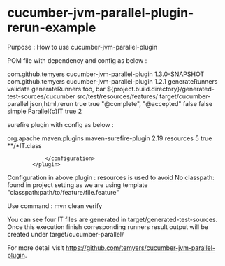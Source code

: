 # cucumber-jvm-parallel-plugin-rerun-example
Purpose : How to use cucumber-jvm-parallel-plugin

POM file with dependency and config as below :

<dependencies>
    <dependency>
        <groupId>com.github.temyers</groupId>
          <artifactId>cucumber-jvm-parallel-plugin</artifactId>
          <version>1.3.0-SNAPSHOT</version>
    </dependency>
</dependencies>     
<plugin>
  <groupId>com.github.temyers</groupId>
  <artifactId>cucumber-jvm-parallel-plugin</artifactId>
  <version>1.2.1</version>
  <executions>
    <execution>
      <id>generateRunners</id>
      <phase>validate</phase>
      <goals>
        <goal>generateRunners</goal>
      </goals>
      <configuration>
          <!-- Mandatory -->
          <!-- comma separated list of package names to scan for glue code -->
         <glue>foo, bar</glue>
         <!-- These are the default values -->
          <!-- Where to output the generated tests -->
           <outputDirectory>${project.build.directory}/generated-test-sources/cucumber</outputDirectory>
           <!-- The diectory, which must be in the root of the runtime classpath, containing your feature files.  -->
          <featuresDirectory>src/test/resources/features/</featuresDirectory>
           <!-- Directory where the cucumber report files shall be written  -->
          <cucumberOutputDir>target/cucumber-parallel</cucumberOutputDir>
          <!-- comma separated list of output formats. For JUnit Rerun json,html,rerun are mandatory-->
         <format>json,html,rerun</format>
         <!-- CucumberOptions.strict property -->
         <strict>true</strict>
         <!-- CucumberOptions.monochrome property -->
         <monochrome>true</monochrome>
         <!-- The tags to run, maps to CucumberOptions.tags property -->
         <tags>"@complete", "@accepted"</tags>
         <!-- If set to true, only feature files containing the required tags shall be generated. -->
         <!-- Excluded tags (~@notMe) are ignored. -->
         <filterFeaturesByTags>false</filterFeaturesByTags>
         <!-- Generate TestNG runners instead of JUnit ones. --> 
         <useTestNG>false</useTestNG>
         <!-- The naming scheme to use for the generated test classes.  One of 'simple' or 'feature-title' --> 
         <namingScheme>simple</namingScheme>
         <!-- The class naming pattern to use.  Only required/used if naming scheme is 'pattern'.-->
         <namingPattern>Parallel{c}IT</namingPattern>
         <!-- Generate JUnitReRun runners instead of JUnit and TestNG single runner. --> 
         <useJUnitReRun>true</useJUnitReRun>
         <!-- It is meaningless to keep reruning without looking for root cause of the failure. Test case/features/scenarios won't pass magically so you can use max 5 rerun. -->
               <retryCount>2</retryCount>
      </configuration>
    </execution>
  </executions>
</plugin>

surefire plugin with config as below : 

<plugin>
			    <groupId>org.apache.maven.plugins</groupId>
			    <artifactId>maven-surefire-plugin</artifactId>
			    <version>2.19</version>
			    <configuration>
					<additionalClasspathElements>
						<additionalClasspathElement>resources</additionalClasspathElement>
					</additionalClasspathElements>
			        <forkCount>5</forkCount>
			        <reuseForks>true</reuseForks>
			        <includes>
			            <include>**/*IT.class</include>
			        </includes>

			    </configuration>
			</plugin>


Configuration in above plugin :
<additionalClasspathElements>
						<additionalClasspathElement>resources</additionalClasspathElement>
</additionalClasspathElements>
is used to avoid No classpath: found in project setting as we are using template "classpath:path/to/feature/file.feature"


Use command : mvn clean verify

You can see four IT files are generated in target/generated-test-sources. 
Once this execution finish corresponding runners result output will be created under target/cucumber-parallel/

For more detail visit https://github.com/temyers/cucumber-jvm-parallel-plugin.

